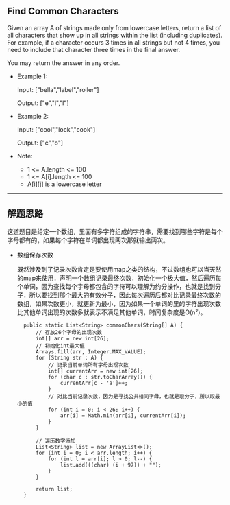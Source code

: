 ## Find Common Characters

Given an array A of strings made only from lowercase letters, return a list of all characters that show up in all strings within the list (including duplicates).  For example, if a character occurs 3 times in all strings but not 4 times, you need to include that character three times in the final answer.

You may return the answer in any order.

 

- Example 1:

  Input: ["bella","label","roller"]

  Output: ["e","l","l"]

- Example 2:

  Input: ["cool","lock","cook"]

  Output: ["c","o"]
 

- Note:

  - 1 <= A.length <= 100
  - 1 <= A[i].length <= 100
  - A[i][j] is a lowercase letter

---

## 解题思路

这道题目是给定一个数组，里面有多字符组成的字符串，需要找到哪些字符是每个字母都有的，如果每个字符在单词都出现两次那就输出两次。

- 数组保存次数

  既然涉及到了记录次数肯定是要使用map之类的结构，不过数组也可以当天然的map来使用，声明一个数组记录最终次数，初始化一个极大值，然后遍历每个单词，因为查找每个字母都包含的字符可以理解为约分操作，也就是找到分子，所以要找到那个最大的有效分子，因此每次遍历后都对比记录最终次数的数组，如果次数更小，就更新为最小，因为如果一个单词的里的字符出现次数比其他单词出现的次数多就表示不满足其他单词，时间复杂度是O(n²)。

  ```
	public static List<String> commonChars(String[] A) {
		// 存放26个字母的出现次数
		int[] arr = new int[26];
		// 初始化int最大值
		Arrays.fill(arr, Integer.MAX_VALUE);
		for (String str : A) {
			// 记录当前单词所有字母出现次数
			int[] currentArr = new int[26];
			for (char c : str.toCharArray()) {
				currentArr[c - 'a']++;
			}
			// 对比当前记录次数，因为是寻找公共相同字母，也就是取分子，所以取最小的值
			for (int i = 0; i < 26; i++) {
				arr[i] = Math.min(arr[i], currentArr[i]);
			}
		}

		// 遍历数字添加
		List<String> list = new ArrayList<>();
		for (int i = 0; i < arr.length; i++) {
			for (int l = arr[i]; l > 0; l--) {
				list.add(((char) (i + 97)) + "");
			}
		}

		return list;
	}
  ```